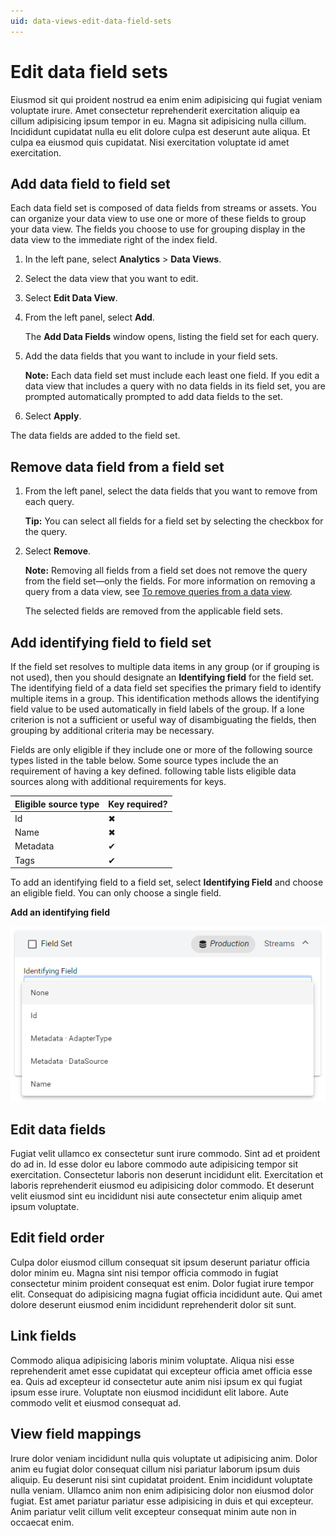 ```yaml
---
uid: data-views-edit-data-field-sets
---
```


# Edit data field sets

Eiusmod sit qui proident nostrud ea enim enim adipisicing qui fugiat veniam voluptate irure. Amet consectetur reprehenderit exercitation aliquip ea cillum adipisicing ipsum tempor in eu. Magna sit adipisicing nulla cillum. Incididunt cupidatat nulla eu elit dolore culpa est deserunt aute aliqua. Et culpa ea eiusmod quis cupidatat. Nisi exercitation voluptate id amet exercitation.

## Add data field to field set

Each data field set is composed of data fields from streams or assets. You can organize your data view to use one or more of these fields to group your data view. The fields you choose to use for grouping display in the data view to the immediate right of the index field.

1. In the left pane, select **Analytics** > **Data Views**.

1. Select the data view that you want to edit.

1. Select **Edit Data View**.

1. From the left panel, select **Add**.

	The **Add Data Fields** window opens, listing the field set for each query. 

1. Add the data fields that you want to include in your field sets.

	**Note:** Each data field set must include each least one field. If you edit a data view that includes a query with no data fields in its field set, you are prompted automatically prompted to add data fields to the set.

1. Select **Apply**.

The data fields are added to the field set.

## Remove data field from a field set

1. From the left panel, select the data fields that you want to remove from each query. 

	**Tip:** You can select all fields for a field set by selecting the checkbox for the query.

1. Select **Remove**.

	**Note:** Removing all fields from a field set does not remove the query from the field set—only the fields. For more information on removing a query from a data view, see [To remove queries from a data view](xref:data-views-manage-queries#to-remove-queries-from-a-data-view).

	The selected fields are removed from the applicable field sets.

## Add identifying field to field set

If the field set resolves to multiple data items in any group (or if grouping is not used), then you should designate an **Identifying field** for the field set. The identifying field of a data field set specifies the primary field to identify multiple items in a group. This identification methods allows the identifying field value to be used automatically in field labels of the group. If a lone criterion is not a sufficient or useful way of disambiguating the fields, then grouping by additional criteria may be necessary. 

Fields are only eligible if they include one or more of the following source types listed in the table below. Some source types include the an requirement of having a key defined. following table lists eligible data sources along with additional requirements for keys.

| Eligible source type | Key required? |
|----------------------|---------------|
| Id                   | &#10006;      |
| Name                 | &#10006;      |
| Metadata             | ✔            |
| Tags                 | ✔            |

To add an identifying field to a field set, select **Identifying Field** and choose an eligible field. You can only choose a single field.

**Add an identifying field**

![add-an-identifying-field](_images/add-an-identifying-field.png)

## Edit data fields

Fugiat velit ullamco ex consectetur sunt irure commodo. Sint ad et proident do ad in. Id esse dolor eu labore commodo aute adipisicing tempor sit exercitation. Consectetur laboris non deserunt incididunt elit. Exercitation et laboris reprehenderit eiusmod eu adipisicing dolor commodo. Et deserunt velit eiusmod sint eu incididunt nisi aute consectetur enim aliquip amet ipsum voluptate.

## Edit field order

Culpa dolor eiusmod cillum consequat sit ipsum deserunt pariatur officia dolor minim eu. Magna sint nisi tempor officia commodo in fugiat consectetur minim proident consequat est enim. Dolor fugiat irure tempor elit. Consequat do adipisicing magna fugiat officia incididunt aute. Qui amet dolore deserunt eiusmod enim incididunt reprehenderit dolor sit sunt.

## Link fields

Commodo aliqua adipisicing laboris minim voluptate. Aliqua nisi esse reprehenderit amet esse cupidatat qui excepteur officia amet officia esse ea. Quis ad excepteur id consectetur aute anim nisi ipsum ex qui fugiat ipsum esse irure. Voluptate non eiusmod incididunt elit labore. Aute commodo velit et eiusmod consequat ad.

## View field mappings

Irure dolor veniam incididunt nulla quis voluptate ut adipisicing anim. Dolor anim eu fugiat dolor consequat cillum nisi pariatur laborum ipsum duis aliquip. Eu deserunt nisi sint cupidatat proident. Enim incididunt voluptate nulla veniam. Ullamco anim non enim adipisicing dolor non eiusmod dolor fugiat. Est amet pariatur pariatur esse adipisicing in duis et qui excepteur. Anim pariatur velit cillum velit excepteur consequat minim aute non in occaecat enim.